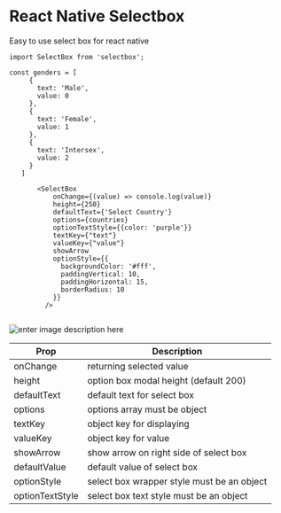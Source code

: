# React Native Selectbox
Easy to use select box for react native

 ```
 import SelectBox from 'selectbox';
 
 const genders = [
      {
        text: 'Male',
        value: 0
      },
      {
        text: 'Female',
        value: 1
      },
      {
        text: 'Intersex',
        value: 2
      }
    ]

        <SelectBox
            onChange={(value) => console.log(value)}
            height={250}
            defaultText={'Select Country'}
            options={countries}
            optionTextStyle={{color: 'purple'}}
            textKey={"text"}
            valueKey={"value"}
            showArrow
            optionStyle={{
              backgroundColor: '#fff',
              paddingVertical: 10,
              paddingHorizontal: 15,
              borderRadius: 10
            }}
          />


  ```

![enter image description here](https://im.ezgif.com/tmp/ezgif-1-d92190946bd7.gif)



|Prop| Description |
|--|--|
| onChange | returning selected value |
| height | option box modal height (default 200) |
| defaultText | default text for select box |
| options| options array must be object |
| textKey| object key for displaying |
| valueKey| object key for value |
| showArrow| show arrow on right side of select box |
| defaultValue| default value of select box |
| optionStyle| select box wrapper style must be an object |
| optionTextStyle| select box text style must be an object |
